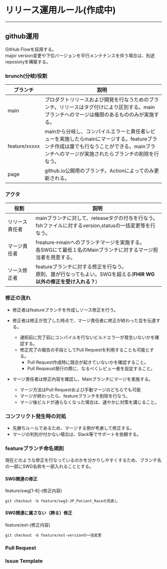 # リリース運用ルール(作成中)
---

## github運用
GitHub Flowを採用する。<br/>
major version変更や下位バージョンを平行メンテナンスを伴う場合は、別途reposiotyを構築する。

### brunch(分岐)役割
|ブランチ|説明|
| --- | ---|
| main | プロダクトリリースおよび開発を行なうためのブランチ。リリースはタグ付けにより区別する。mainブランチへのマージは権限のあるもののみが実施する。|
| feature/xxxxx | mainから分岐し、コンパイルエラーと責任者レビューを実施したらmainにマージする。featureブランチ作成は誰でも行なうことができる。mainブランチへのマージが実施されたらブランチの削除を行なう。|
| page | github.io公開用のブランチ。Actionによってのみ更新される。|

### アクタ
|役割|説明|
|---|---|
|リリース責任者|mainブランチに対して、releaseタグの付与を行なう。<br/>fshファイルに対するversion,statusの一括変更等を行なう。|
|マージ責任者|freature→mainへのブランチマージを実施する。<br/>各SWGにて最低１名のMainブランチに対するマージ担当者を用意する。|
|ソース修正者|featureブランチに対する修正を行なう。<br/>原則、誰が行なってもよい。SWGを超える(**FHIR WG以外の修正を受け入れる？**)|

### 修正の流れ
* 修正者はfeatureブランチを作成しソース修正を行う。
* 修正者は修正が完了した時点で、マージ責任者に修正が終わった旨を伝達する。
  * 通知前に完了前にコンパイルを行ないビルドエラーが発生いないかを確認する。
  * 修正完了の報告の手段としてPull Requestを利用することも可能とする。
    * Pull Request作成時に競合が起きていないかを確認すること。
    * Pull Reqseust発行の際に、なるべくレビュー者を設定すること。

* マージ責任者は修正内容を確認し、Mainブランチにマージを実施する。
  * マージ方法はPull Requestおよび手動マージのどちらでも可能
  * マージが終わったら、featureブランチを削除を行なう。
  * マージ後ビルドが通らなくなった場合は、速やかに対策を講じること。

### コンフリクト発生時の対処
* 先勝ちルールであるため、マージする側が考慮して修正する。
* マージの判別が付かない場合は、Slack等でサポートを依頼する。

### featureブランチ命名規則
現在どのような修正を行なっているのかを分かりしやすくするため、ブランチ名の一部にSWG名称を一部入れることとする。
#### SWG関連の修正
feature/swg[1-6]-(修正内容) 

```
git checkout -b feature/swg3-JP_Patient_Raceの見直し
```

#### SWG関連に属さない（跨る）修正
feature/ext-(修正内容)

```
git checkout -b feature/ext-versionの一括変更
```

### Pull Request


### Issue Template
